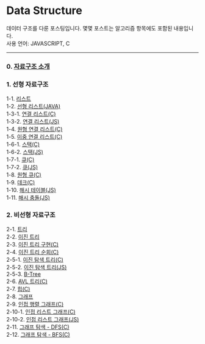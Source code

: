 # Data Structure

데이터 구조를 다룬 포스팅입니다. 몇몇 포스트는 알고리즘 항목에도 포함된 내용입니다.<br/>
사용 언어: JAVASCRIPT, C

---

### 0. [자료구조 소개](https://velog.io/@bami/%EC%9E%90%EB%A3%8C%EA%B5%AC%EC%A1%B0) <br/>

### 1. 선형 자료구조

1-1. [리스트](https://velog.io/@bami/%EB%A6%AC%EC%8A%A4%ED%8A%B8-List) <br/>
1-2. [선형 리스트(JAVA)](https://velog.io/@bami/%EC%84%A0%ED%98%95-%EB%A6%AC%EC%8A%A4%ED%8A%B8-Linear-List) <br/>
1-3-1. [연결 리스트(C)](https://velog.io/@bami/%EC%97%B0%EA%B2%B0-%EB%A6%AC%EC%8A%A4%ED%8A%B8-Linked-List) <br/>
1-3-2. [연결 리스트(JS)](https://bamtory29.tistory.com/entry/Javascript-%EC%97%B0%EA%B2%B0-%EB%A6%AC%EC%8A%A4%ED%8A%B8?category=993790) <br/>
1-4. [원형 연결 리스트(C)](https://velog.io/@bami/%EC%9B%90%ED%98%95-%EC%97%B0%EA%B2%B0-%EB%A6%AC%EC%8A%A4%ED%8A%B8-Circular-Linked-List) <br/>
1-5. [이중 연결 리스트(C)](https://velog.io/@bami/%EC%9D%B4%EC%A4%91-%EC%97%B0%EA%B2%B0-%EB%A6%AC%EC%8A%A4%ED%8A%B8-Doubly-Linked-List) <br/>
1-6-1. [스택(C)](https://velog.io/@bami/%EC%8A%A4%ED%83%9D-Stack) <br/>
1-6-2. [스택(JS)](https://bamtory29.tistory.com/entry/Javascript-%EC%8A%A4%ED%83%9D?category=993790) <br/>
1-7-1. [큐(C)](https://velog.io/@bami/%ED%81%90-Queue) <br/>
1-7-2. [큐(JS)](https://bamtory29.tistory.com/entry/%ED%81%90?category=993790) <br/>
1-8. [원형 큐(C)](https://velog.io/@bami/%EC%9B%90%ED%98%95-%ED%81%90-Circular-Queue) <br/>
1-9. [데크(C)](https://velog.io/@bami/%EB%8D%B0%ED%81%AC-Deque) <br/>
1-10. [해시 테이블(JS)](https://bamtory29.tistory.com/entry/Javascript-%ED%95%B4%EC%8B%9C%ED%85%8C%EC%9D%B4%EB%B8%94?category=993790) <br/>
1-11. [해시 충돌(JS)](https://bamtory29.tistory.com/entry/Javascript-%ED%95%B4%EC%8B%9C-%EC%B6%A9%EB%8F%8C%EC%9D%98-%ED%95%B4%EA%B2%B0?category=993790) <br/>

### 2. 비선형 자료구조

2-1. [트리](https://velog.io/@bami/%ED%8A%B8%EB%A6%AC-Tree) <br/>
2-2. [이진 트리](https://velog.io/@bami/%EC%9D%B4%EC%A7%84-%ED%8A%B8%EB%A6%AC-Binary-Tree) <br/>
2-3. [이진 트리 구현(C)](https://velog.io/@bami/%EC%9D%B4%EC%A7%84-%ED%8A%B8%EB%A6%AC-%EA%B5%AC%ED%98%84) <br/>
2-4. [이진 트리 순회(C)](https://velog.io/@bami/%EC%9D%B4%EC%A7%84-%ED%8A%B8%EB%A6%AC-%EC%88%9C%ED%9A%8C) <br/>
2-5-1. [이진 탐색 트리(C)](https://velog.io/@bami/%EC%9D%B4%EC%A7%84-%ED%83%90%EC%83%89-%ED%8A%B8%EB%A6%AC-Binary-Search-Tree) <br/>
2-5-2. [이진 탐색 트리(JS)](https://bamtory29.tistory.com/entry/Javascript-%EC%9D%B4%EC%A7%84-%ED%83%90%EC%83%89-%ED%8A%B8%EB%A6%AC?category=993790) <br/>
2-5-3. [B-Tree](https://velog.io/@bami/B-Tree) <br/>
2-6. [AVL 트리(C)](https://velog.io/@bami/AVL-%ED%8A%B8%EB%A6%AC) <br/>
2-7. [힙(C)](https://velog.io/@bami/%ED%9E%99-Heap) <br/>
2-8. [그래프](https://velog.io/@bami/%EA%B7%B8%EB%9E%98%ED%94%84-Graph) <br/>
2-9. [인접 행렬 그래프(C)](https://velog.io/@bami/%EC%9D%B8%EC%A0%91-%ED%96%89%EB%A0%AC-%EA%B7%B8%EB%9E%98%ED%94%84) <br/>
2-10-1. [인접 리스트 그래프(C)](https://velog.io/@bami/%EC%9D%B8%EC%A0%91-%EB%A6%AC%EC%8A%A4%ED%8A%B8-%EA%B7%B8%EB%9E%98%ED%94%84-Adjacent-List-Graph) <br/>
2-10-2. [인접 리스트 그래프(JS)](https://bamtory29.tistory.com/entry/Javascript-%EA%B7%B8%EB%9E%98%ED%94%84?category=993790) <br/>
2-11. [그래프 탐색 - DFS(C)](https://velog.io/@bami/%EA%B7%B8%EB%9E%98%ED%94%84-%ED%83%90%EC%83%89-%EA%B9%8A%EC%9D%B4-%EC%9A%B0%EC%84%A0-%ED%83%90%EC%83%89-DFS) <br/>
2-12. [그래프 탐색 - BFS(C)](https://velog.io/@bami/%EA%B7%B8%EB%9E%98%ED%94%84-%ED%83%90%EC%83%89-%EB%84%88%EB%B9%84-%EC%9A%B0%EC%84%A0-%ED%83%90%EC%83%89-BFS) <br/>
